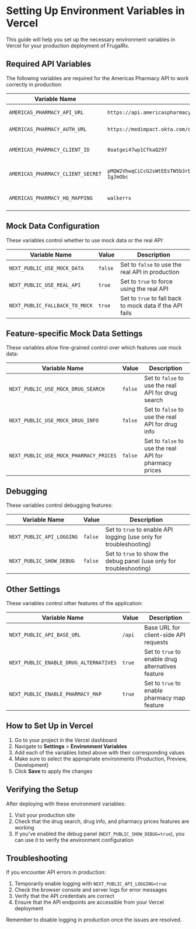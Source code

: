 # Setting Up Environment Variables in Vercel

This guide will help you set up the necessary environment variables in Vercel for your production deployment of FrugalRx.

## Required API Variables

The following variables are required for the Americas Pharmacy API to work correctly in production:

| Variable Name | Value | Description |
|---------------|-------|-------------|
| `AMERICAS_PHARMACY_API_URL` | `https://api.americaspharmacy.com/pricing` | Base URL for the API |
| `AMERICAS_PHARMACY_AUTH_URL` | `https://medimpact.okta.com/oauth2/aus107c5yrHDu55K8297/v1/token` | Authentication URL |
| `AMERICAS_PHARMACY_CLIENT_ID` | `0oatgei47wp1CfkaQ297` | Client ID for API authentication |
| `AMERICAS_PHARMACY_CLIENT_SECRET` | `pMQW2VhwqCiCcG2sWtEEsTW5b3rbMkMHaI5oChXjJDa2f3e5jzkjzKIV-IgJmObc` | Client secret for API authentication |
| `AMERICAS_PHARMACY_HQ_MAPPING` | `walkerrx` | HQ mapping name for the API |

## Mock Data Configuration

These variables control whether to use mock data or the real API:

| Variable Name | Value | Description |
|---------------|-------|-------------|
| `NEXT_PUBLIC_USE_MOCK_DATA` | `false` | Set to `false` to use the real API in production |
| `NEXT_PUBLIC_USE_REAL_API` | `true` | Set to `true` to force using the real API |
| `NEXT_PUBLIC_FALLBACK_TO_MOCK` | `true` | Set to `true` to fall back to mock data if the API fails |

## Feature-specific Mock Data Settings

These variables allow fine-grained control over which features use mock data:

| Variable Name | Value | Description |
|---------------|-------|-------------|
| `NEXT_PUBLIC_USE_MOCK_DRUG_SEARCH` | `false` | Set to `false` to use the real API for drug search |
| `NEXT_PUBLIC_USE_MOCK_DRUG_INFO` | `false` | Set to `false` to use the real API for drug info |
| `NEXT_PUBLIC_USE_MOCK_PHARMACY_PRICES` | `false` | Set to `false` to use the real API for pharmacy prices |

## Debugging

These variables control debugging features:

| Variable Name | Value | Description |
|---------------|-------|-------------|
| `NEXT_PUBLIC_API_LOGGING` | `false` | Set to `true` to enable API logging (use only for troubleshooting) |
| `NEXT_PUBLIC_SHOW_DEBUG` | `false` | Set to `true` to show the debug panel (use only for troubleshooting) |

## Other Settings

These variables control other features of the application:

| Variable Name | Value | Description |
|---------------|-------|-------------|
| `NEXT_PUBLIC_API_BASE_URL` | `/api` | Base URL for client-side API requests |
| `NEXT_PUBLIC_ENABLE_DRUG_ALTERNATIVES` | `true` | Set to `true` to enable drug alternatives feature |
| `NEXT_PUBLIC_ENABLE_PHARMACY_MAP` | `true` | Set to `true` to enable pharmacy map feature |

## How to Set Up in Vercel

1. Go to your project in the Vercel dashboard
2. Navigate to **Settings** > **Environment Variables**
3. Add each of the variables listed above with their corresponding values
4. Make sure to select the appropriate environments (Production, Preview, Development)
5. Click **Save** to apply the changes

## Verifying the Setup

After deploying with these environment variables:

1. Visit your production site
2. Check that the drug search, drug info, and pharmacy prices features are working
3. If you've enabled the debug panel (`NEXT_PUBLIC_SHOW_DEBUG=true`), you can use it to verify the environment configuration

## Troubleshooting

If you encounter API errors in production:

1. Temporarily enable logging with `NEXT_PUBLIC_API_LOGGING=true`
2. Check the browser console and server logs for error messages
3. Verify that the API credentials are correct
4. Ensure that the API endpoints are accessible from your Vercel deployment

Remember to disable logging in production once the issues are resolved. 